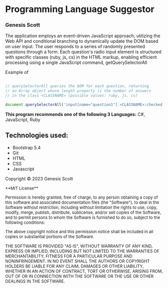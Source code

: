 # Programming Language Suggestor 
### Genesis Scott

The application employs an event-driven JavaScript approach, utilizing the Web API and conditional branching to dynamically update the DOM based on user input. The user responds to a series of randomly presented questions through a form. Each question's radio input element is structured with specific classes (ruby, js, cs) in the HTML markup, enabling efficient processing using a single JavaScript command, getQuerySelectorAll

Example of 

```javascript
 
// querySelectorAll queries the DOM for each question, returning
// an Array object whose length property is the number of answers 
// in the class <CLASSNAME> (possible values: ruby, js, cs)

document.querySelectorAll('input[name="question1"].<CLASSNAME>:checked').length; 
```

**This program recommends one of the following 3 Languages:** C#, JavaScript, Ruby



## Technologies used:
  - Bootstrap 5.4
  - Git
  - HTML
  - CSS
  - Javascript




Copyright &copy; 2023 Genesis Scott

<font size="2">
**MIT License**

Permission is hereby granted, free of charge, to any person obtaining a copy
of this software and associated documentation files (the "Software"), to deal
in the Software without restriction, including without limitation the rights
to use, copy, modify, merge, publish, distribute, sublicense, and/or sell
copies of the Software, and to permit persons to whom the Software is
furnished to do so, subject to the following conditions:

The above copyright notice and this permission notice shall be included in all
copies or substantial portions of the Software.

THE SOFTWARE IS PROVIDED "AS IS", WITHOUT WARRANTY OF ANY KIND, EXPRESS OR
IMPLIED, INCLUDING BUT NOT LIMITED TO THE WARRANTIES OF MERCHANTABILITY,
FITNESS FOR A PARTICULAR PURPOSE AND NONINFRINGEMENT. IN NO EVENT SHALL THE
AUTHORS OR COPYRIGHT HOLDERS BE LIABLE FOR ANY CLAIM, DAMAGES OR OTHER
LIABILITY, WHETHER IN AN ACTION OF CONTRACT, TORT OR OTHERWISE, ARISING FROM,
OUT OF OR IN CONNECTION WITH THE SOFTWARE OR THE USE OR OTHER DEALINGS IN THE
SOFTWARE.
</font>